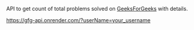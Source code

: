 API to get count of total problems solved on [GeeksForGeeks](https://practice.geeksforgeeks.org/) with details.


https://gfg-api.onrender.com/?userName=your_username
